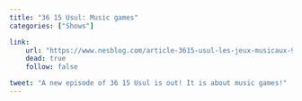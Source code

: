 ```yaml
---
title: "36 15 Usul: Music games"
categories: ["Shows"]

link:
    url: "https://www.nesblog.com/article-3615-usul-les-jeux-musicaux-99153721.html"
    dead: true
    follow: false

tweet: "A new episode of 36 15 Usul is out! It is about music games!"
---
```

